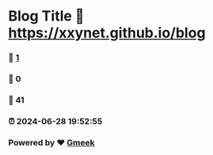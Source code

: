 # Blog Title :link: https://xxynet.github.io/blog 
### :page_facing_up: [1](https://xxynet.github.io/blog/tag.html) 
### :speech_balloon: 0 
### :hibiscus: 41 
### :alarm_clock: 2024-06-28 19:52:55 
### Powered by :heart: [Gmeek](https://github.com/Meekdai/Gmeek)

